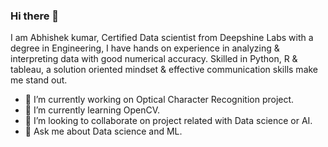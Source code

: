 ### Hi there 👋

I am Abhishek kumar, Certified Data scientist from Deepshine Labs with a degree in Engineering, I have hands on experience in analyzing & interpreting data with good numerical accuracy. Skilled in Python, R & tableau, a solution oriented mindset & effective communication skills make me stand out.

- 🔭 I’m currently working on Optical Character Recognition project.
- 🌱 I’m currently learning OpenCV.
- 👯 I’m looking to collaborate on project related with Data science or AI.
- 💬 Ask me about Data science and ML.



